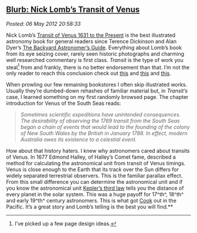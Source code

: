  
[Blurb: Nick Lomb’s Transit of Venus](http://bakerjd99.wordpress.com/2012/05/06/blurb-nick-lombs-transit-of-venus/)
-------------------------------------------------------------------------------------------------------------------

*Posted: 06 May 2012 20:58:33*

Nick Lomb’s [Transit of Venus 1631 to the
Present](http://www.amazon.com/Transit-Venus-Present-Nick-Lomb/dp/1615190554)
is the best illustrated astronomy book for general readers since Terence
Dickinson and Alan Dyer’s [The Backyard Astronomer’s
Guide](http://www.barnesandnoble.com/w/the-backyard-astronomers-guide-terence-dickinson/1000313829).
Everything about Lomb’s book from its eye seizing cover, rarely seen
historic photographs and charming well researched commentary is first
class. *Transit* is the type of work you steal[^1x2744] from and frankly,
there is no better endorsement than that. I’m not the only reader to
reach this conclusion check out
[this](http://transitofvenus.nl/wp/2011/11/03/nick-lombs-new-book/) and
[this](http://adsabs.harvard.edu/full/2005Obs...125...45H) and
[this](http://www.goodreads.com/book/show/13013236-transit-of-venus).

When prowling our few remaining bookstores I often skip illustrated
works. Usually they’re dumbed-down rehashes of familiar material but, in
*Transit’s* case, I learned something on my first randomly browsed page.
The chapter introduction for Venus of the South Seas reads:

> *Sometimes scientific expeditions have unintended consequences. The
> desirability of observing the 1769 transit from the South Seas began a
> chain of events that would lead to the founding of the colony of New
> South Wales by the British in January 1788. In effect, modern
> Australia owes its existence to a celestial event.*

How about that history haters. I knew why astronomers cared about
transits of Venus. In 1677 Edmond Halley, of Halley’s Comet fame,
described a method for calculating the astronomical unit from transit of
Venus timings. Venus is close enough to the Earth that its track over
the Sun differs for widely separated terrestrial observers. This is the
familiar parallax effect. From this small difference you can determine
the astronomical unit and if you know the astronomical unit [Kepler’s
third law](http://csep10.phys.utk.edu/astr161/lect/history/kepler.html)
tells you the distance of every planet in the solar system. This was a
huge payoff for 17^th^, 18^th^ and early 19^th^ century astronomers.
This is what got [Cook](http://www.captaincooksociety.com/) out in the
Pacific. It’s a great story and Lomb’s telling is the best you will
find.**

[^1x2744]: I’ve picked up a few page design ideas.
